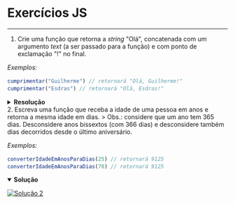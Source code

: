 # Exercícios JS

---

1. Crie uma função que retorna a *string* "Olá", concatenada com um argumento *text* (a ser passado para a função) e com ponto de exclamação "!" no final.

  *Exemplos:*

  ```js
  cumprimentar("Guilherme") // retornará "Olá, Guilherme!"
  cumprimentar("Esdras") // retornará "Olá, Esdras!"
  ```

  <details closed>
  <summary><strong>Resolução</strong></summary>

  <strong>Método 1:</strong>

  <a href="./soluções/1/1_v1.js"><img src="./soluções/1/1_v1.png" width="600" /><a>
  
  <strong>Método 2:</strong>

  <a href="./soluções/1/1_v2.js"><img src="./soluções/1/1_v2.png" width="600" /><a>
  
  <strong>Método 3:</strong>

  <a href="./soluções/1/1_v3.js"><img src="./soluções/1/1_v3.png" width="600" /><a>
  
  <strong>Método 4:</strong>

  <a href="./soluções/1/1_v4.js"><img src="./soluções/1/1_v4.png" width="600" /><a>
  
  </details>
2. Escreva uma função que receba a idade de uma pessoa em anos e retorna a mesma idade em dias.
   > Obs.: considere que um ano tem 365 dias. Desconsidere anos bissextos (com 366 dias) e desconsidere também dias decorridos desde o último aniversário.

   *Exemplos:*

   ```js
   converterIdadeEmAnosParaDias(25) // retornará 9125
   converterIdadeEmAnosParaDias(70) // retornará 9125
   ```

   <details open>

  <summary><strong>Solução</strong></summary>

  [![Solução 2](./soluções/2.png "Solução 2")](./soluções/2.js)

   </details>
